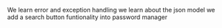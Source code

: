 We learn error and exception handling
we learn about the json model
we add a search button funtionality into password manager